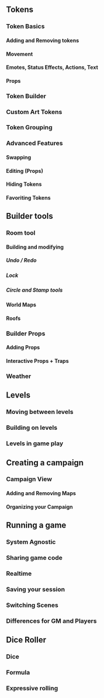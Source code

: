 ## Tokens
### Token Basics
#### Adding and Removing tokens
#### Movement
#### Emotes, Status Effects, Actions, Text
#### Props

### Token Builder
### Custom Art Tokens
### Token Grouping
### Advanced Features
#### Swapping
#### Editing (Props)
#### Hiding Tokens
#### Favoriting Tokens

## Builder tools
### Room tool
#### Building and modifying
##### Undo / Redo
##### Lock
##### Circle and Stamp tools
#### World Maps
#### Roofs
### Builder Props
#### Adding Props
#### Interactive Props + Traps
### Weather

## Levels
### Moving between levels
### Building on levels
### Levels in game play

## Creating a campaign
### Campaign View
#### Adding and Removing Maps
#### Organizing your Campaign

## Running a game
### System Agnostic
### Sharing game code
### Realtime
### Saving your session
### Switching Scenes
### Differences for GM and Players

## Dice Roller
### Dice
### Formula
### Expressive rolling